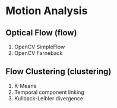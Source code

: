 # Motion Analysis

## Optical Flow (flow)
1. OpenCV SimpleFlow
2. OpenCV Farneback

## Flow Clustering (clustering)
1. K-Means
2. Temporal component linking
3. Kullback-Leibler divergence